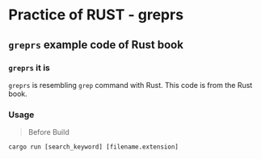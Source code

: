 # Practice of RUST - greprs

## `greprs` example code of Rust book

### `greprs` it is

`greprs` is resembling `grep` command with Rust. This code is from the Rust book.

### Usage

> Before Build

```shell
cargo run [search_keyword] [filename.extension]
```
